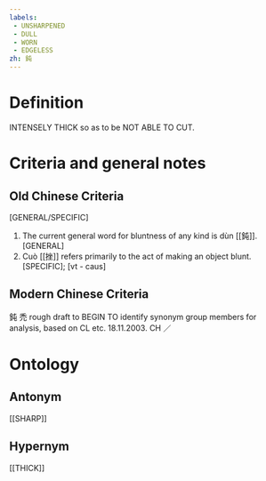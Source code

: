 ```yaml
---
labels: 
 - UNSHARPENED
 - DULL
 - WORN
 - EDGELESS
zh: 鈍
---
```


# Definition
INTENSELY THICK so as to be NOT ABLE TO CUT. 
# Criteria and general notes
## Old Chinese Criteria
[GENERAL/SPECIFIC]
1. The current general word for bluntness of any kind is dùn [[鈍]].
[GENERAL]
2. Cuò [[挫]] refers primarily to the act of making an object blunt.
[SPECIFIC]; [vt - caus]
## Modern Chinese Criteria
鈍
禿
rough draft to BEGIN TO identify synonym group members for analysis, based on CL etc. 18.11.2003. CH ／
# Ontology

## Antonym
[[SHARP]]
## Hypernym
[[THICK]]